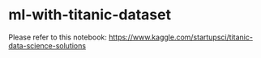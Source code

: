 # ml-with-titanic-dataset


Please refer to this notebook: https://www.kaggle.com/startupsci/titanic-data-science-solutions
